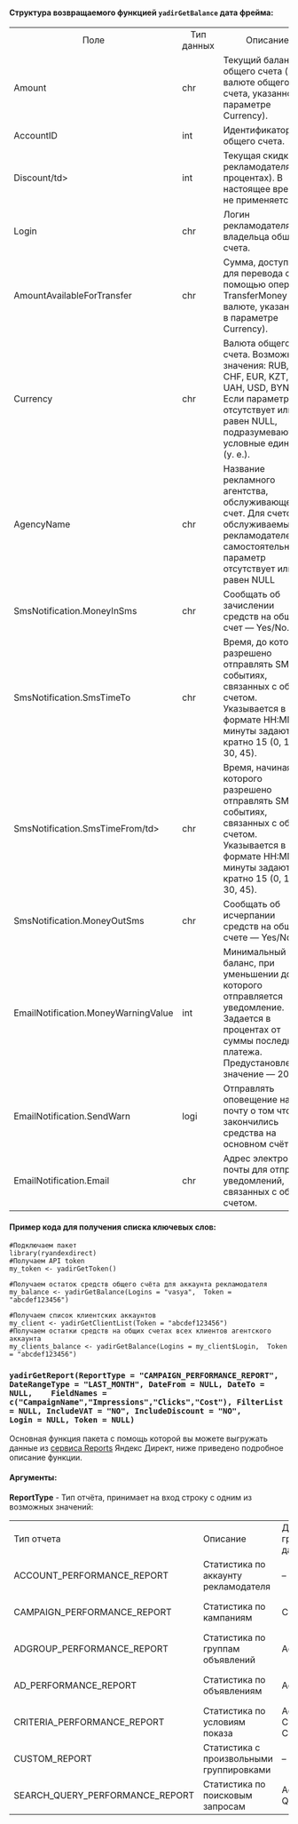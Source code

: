 #### Структура возвращаемого функцией `yadirGetBalance` дата фрейма:
<table>
    <tr>
        <td><center>Поле</center></td><td><center>Тип данных</center></td><td><center>Описание</center></td>
    </tr>
    <tr>
        <td>Amount</td><td>chr</td><td>Текущий баланс общего счета (в валюте общего счета, указанной в параметре Currency).</td>
    </tr>
    <tr>
        <td>AccountID</td><td>int</td><td>Идентификатор общего счета.</td>
    </tr>
    <tr>
        <td>Discount/td><td>int</td><td>Текущая скидка рекламодателя (в процентах). В настоящее время не применяется.</td>
    </tr>
    <tr>
        <td>Login</td><td>chr</td><td>Логин рекламодателя — владельца общего счета.</a></td>
    </tr>
    <tr>
        <td>AmountAvailableForTransfer</td><td>chr</td><td>Сумма, доступная для перевода с помощью операции TransferMoney (в валюте, указанной в параметре Currency).</td>
    </tr>
    <tr>
        <td>Currency</td><td>chr</td><td>Валюта общего счета. Возможные значения: RUB, CHF, EUR, KZT, TRY, UAH, USD, BYN. Если параметр отсутствует или равен NULL, подразумеваются условные единицы (у. е.).</td>
    </tr>
    <tr>
        <td>AgencyName</td><td>chr</td><td>Название рекламного агентства, обслуживающего счет. Для счетов, обслуживаемых рекламодателем самостоятельно, параметр отсутствует или равен NULL</td>
    </tr>
    <tr>
        <td>SmsNotification.MoneyInSms</td><td>chr</td><td>Сообщать об зачислении средств на общий счет — Yes/No.</td>
    </tr>
    <tr>
        <td>SmsNotification.SmsTimeTo</td><td>chr</td><td>Время, до которого разрешено отправлять SMS о событиях, связанных с общим счетом. Указывается в формате HH:MM, минуты задают кратно 15 (0, 15, 30, 45).</td>
    </tr>
    <tr>
        <td>SmsNotification.SmsTimeFrom/td><td>chr</td><td>Время, начиная с которого разрешено отправлять SMS о событиях, связанных с общим счетом. Указывается в формате HH:MM, минуты задают кратно 15 (0, 15, 30, 45).</td>
    </tr>
    <tr>
        <td>SmsNotification.MoneyOutSms</td><td>chr</td><td>Сообщать об исчерпании средств на общем счете — Yes/No.</td>
    </tr>
    <tr>
        <td>EmailNotification.MoneyWarningValue</td><td>int</td><td>Минимальный баланс, при уменьшении до которого отправляется уведомление. Задается в процентах от суммы последнего платежа. Предустановленное значение — 20.</td>
    </tr>
    <tr>
        <td>EmailNotification.SendWarn</td><td>logi</td><td>Отправлять оповещение на почту о том что закончились средства на основном счёте.</td>
    </tr>
    <tr>
        <td>EmailNotification.Email</td><td>chr</td><td>Адрес электронной почты для отправки уведомлений, связанных с общим счетом.</td>
    </tr>
</table>

#### Пример кода для получения списка ключевых слов:
```
#Подключаем пакет
library(ryandexdirect)
#Получаем API token
my_token <- yadirGetToken()

#Получаем остаток средств общего счёта для аккаунта рекламодателя
my_balance <- yadirGetBalance(Logins = "vasya",  Token = "abcdef123456")

#Получаем список клиентских аккаунтов
my_client <- yadirGetClientList(Token = "abcdef123456")
#Получаем остатки средств на общих счетах всех клиентов агентского аккаунта
my_clients_balance <- yadirGetBalance(Logins = my_client$Login,  Token = "abcdef123456")
```

### `yadirGetReport(ReportType = "CAMPAIGN_PERFORMANCE_REPORT", DateRangeType = "LAST_MONTH", DateFrom = NULL, DateTo = NULL,    FieldNames = c("CampaignName","Impressions","Clicks","Cost"), FilterList = NULL, IncludeVAT = "NO", IncludeDiscount = "NO",          Login = NULL, Token = NULL)`

Основная функция пакета с помощь которой вы можете выгружать данные из [сервиса Reports](https://tech.yandex.ru/direct/doc/reports/reports-docpage/) Яндекс Директ, ниже приведено подробное описание функции.

#### Аргументы:
<b>ReportType</b> - Тип отчёта, принимает на вход строку с одним из возможных значений:

<table>
 <tr>
    <td>Тип отчета</td><td>Описание</td><td>Добавляется группировка данных</td><td>Не допускаются поля</td>
 </tr>
  <tr>
    <td>ACCOUNT_PERFORMANCE_REPORT</td><td>Статистика по аккаунту рекламодателя</td><td>–</td><td>См. раздел Допустимые поля(https://tech.yandex.ru/direct/doc/reports/fields-list-docpage/)</td>
 </tr>
   <tr>
    <td>CAMPAIGN_PERFORMANCE_REPORT</td><td>Статистика по кампаниям</td><td>CampaignId</td><td>См. раздел Допустимые поля(https://tech.yandex.ru/direct/doc/reports/fields-list-docpage/)</td>
 </tr>
   <tr>
    <td>ADGROUP_PERFORMANCE_REPORT</td><td>Статистика по группам объявлений</td><td>AdGroupId</td><td>См. раздел Допустимые поля(https://tech.yandex.ru/direct/doc/reports/fields-list-docpage/)</td>
 </tr>
   <tr>
    <td>AD_PERFORMANCE_REPORT</td><td>Статистика по объявлениям</td><td>AdId</td><td>AudienceTargetId, Criteria, CriteriaId, DynamicTextAdTargetId, ImpressionShare, Keyword, Query, RlAdjustmentId, SmartBannerFilterId</td>
 </tr>
   <tr>
    <td>CRITERIA_PERFORMANCE_REPORT</td><td>Статистика по условиям показа</td><td>AdGroupId, CriteriaId, CriteriaType</td><td>AdFormat, AdId, Placement, Query</td>
 </tr>
   <tr>
    <td>CUSTOM_REPORT</td><td>Статистика с произвольными группировками</td><td>–</td><td>ImpressionShare, Query</td>
 </tr>
   <tr>
    <td>SEARCH_QUERY_PERFORMANCE_REPORT</td><td>Статистика по поисковым запросам</td><td>AdGroupId, Query</td><td>См. раздел Допустимые поля(https://tech.yandex.ru/direct/doc/reports/fields-list-docpage/)</td>
 </tr>
</table>
